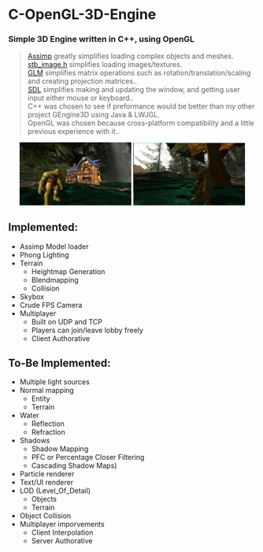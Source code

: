 # C-OpenGL-3D-Engine

### Simple 3D Engine written in C++, using OpenGL
> <a href="https://www.assimp.org/">Assimp</a> greatly simplifies loading complex objects and meshes.<br>
> <a href="https://github.com/nothings/stb">stb_image.h</a> simplifies loading images/textures.<br>
> <a href="https://github.com/g-truc/glm">GLM</a> simplifies matrix operations such as rotation/translation/scaling and creating projection matrices..<br>
> <a href="https://www.libsdl.org/">SDL</a> simplifies making and updating the window, and getting user input either mouse or keyboard..<br>
> C++ was chosen to see if preformance would be better than my other project GEngine3D using Java & LWJGL.<br>
> OpenGL was chosen because cross-platform compatibility and a little previous experience with it..<br>

<p float="left" align="center">
  <img src="readmeSrc/10.PNG" width="45%" />
  <img src="readmeSrc/9.PNG" width="45%" />
</p>


## Implemented:
* Assimp Model loader
* Phong Lighting
* Terrain
  * Heightmap Generation
  * Blendmapping
  * Collision
* Skybox
* Crude FPS Camera
* Multiplayer
  * Built on UDP and TCP
  * Players can join/leave lobby freely
  * Client Authorative

## To-Be Implemented:
* Multiple light sources
* Normal mapping
  * Entity
  * Terrain
* Water
  * Reflection
  * Refraction
* Shadows 
  * Shadow Mapping
  * PFC or Percentage Closer Filtering
  * Cascading Shadow Maps)
* Particle renderer
* Text/UI renderer
* LOD (Level_Of_Detail)
  * Objects
  * Terrain
* Object Collision
* Multiplayer imporvements
  * Client Interpolation
  * Server Authorative

